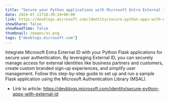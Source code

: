 ```yaml
---
title: "Secure your Python applications with Microsoft Entra External ID"
date: 2024-07-11T18:30:14+00:00
link: https://devblogs.microsoft.com/identity/secure-python-apps-with-external-id
showShare: false
showReadTime: false
thumbnail: images/ai.png
tags: ["devblogs.microsoft.com"]
---
```

Integrate Microsoft Entra External ID with your Python Flask applications for secure user authentication. By leveraging External ID, you can securely manage access for external identities like business partners and customers, create custom branded sign-up experiences, and simplify user management. Follow this step-by-step guide to set up and run a sample Flask application using the Microsoft Authentication Library (MSAL).

- Link to article: https://devblogs.microsoft.com/identity/secure-python-apps-with-external-id